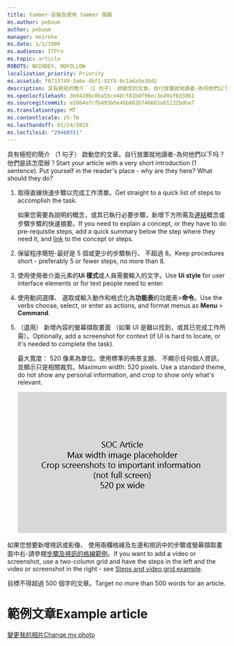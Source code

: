 ```yaml
---
title: Yammer-安裝及使用 Yammer 服務
ms.author: pebaum
author: pebaum
manager: mnirkhe
ms.date: 1/1/1900
ms.audience: ITPro
ms.topic: article
ROBOTS: NOINDEX, NOFOLLOW
localization_priority: Priority
ms.assetid: f0733749-3a6e-4bf1-92f8-9c1ada5e36d2
description: 具有極短的簡介 （1 句子） 啟動您的文章。自行放置就地讀者-為何他們以下吗？他們是該怎麼辦？
ms.openlocfilehash: 3b9420bc0ba55ce40cf81b0f96ec3e49af0d3d61
ms.sourcegitcommit: e2864efcfb493b6e46b662b746661a61232bdba7
ms.translationtype: MT
ms.contentlocale: zh-TW
ms.lasthandoff: 01/24/2019
ms.locfileid: "29460551"
---
```

<span data-ttu-id="8936f-p102">具有極短的簡介 （1 句子） 啟動您的文章。自行放置就地讀者-為何他們以下吗？他們是該怎麼辦？</span><span class="sxs-lookup"><span data-stu-id="8936f-p102">Start your article with a very short introduction (1 sentence). Put yourself in the reader's place - why are they here? What should they do?</span></span> 
  
1. <span data-ttu-id="8936f-108">取得直線快速步驟以完成工作清單。</span><span class="sxs-lookup"><span data-stu-id="8936f-108">Get straight to a quick list of steps to accomplish the task.</span></span>
    
    <span data-ttu-id="8936f-109">如果您需要為說明的概念，或其已執行必要步驟，新增下方所需及[連結](https://support.office.com/article/f37e7984-cf03-4fde-92d3-82970d7e241b.aspx)概念或步驟步驟的快速摘要。</span><span class="sxs-lookup"><span data-stu-id="8936f-109">If you need to explain a concept, or they have to do pre-requisite steps, add a quick summary below the step where they need it, and [link](https://support.office.com/article/f37e7984-cf03-4fde-92d3-82970d7e241b.aspx) to the concept or steps.</span></span> 
    
2. <span data-ttu-id="8936f-110">保留程序簡短-最好是 5 個或更少的步驟執行、 不超過 8。</span><span class="sxs-lookup"><span data-stu-id="8936f-110">Keep procedures short - preferably 5 or fewer steps, no more than 8.</span></span>
    
3. <span data-ttu-id="8936f-111">使用使用者介面元素的**Ui 樣式**或人員需要輸入的文字。</span><span class="sxs-lookup"><span data-stu-id="8936f-111">Use **Ui style** for user interface elements or for text people need to enter.</span></span> 
    
4. <span data-ttu-id="8936f-112">使用動詞選擇、 選取或輸入動作和格式化為**功能表**的功能表\>**命令**。</span><span class="sxs-lookup"><span data-stu-id="8936f-112">Use the verbs choose, select, or enter as actions, and format menus as **Menu** \> **Command**.</span></span>
    
5. <span data-ttu-id="8936f-113">（選用） 新增內容的螢幕擷取畫面 （如果 UI 是難以找到，或其已完成工作所需）。</span><span class="sxs-lookup"><span data-stu-id="8936f-113">Optionally, add a screenshot for context (if UI is hard to locate, or it's needed to complete the task).</span></span>
    
    <span data-ttu-id="8936f-p103">最大寬度： 520 像素為單位。使用標準的佈景主題、 不顯示任何個人資訊，並顯示只是相關裁剪。</span><span class="sxs-lookup"><span data-stu-id="8936f-p103">Maximum width: 520 pixels. Use a standard theme, do not show any personal information, and crop to show only what's relevant.</span></span> 
    
    ![版面配置區-SOC 文章藝術師的最大寬度為 520 像素](media/7d43d3be-8658-4a5b-aa15-ed62a47a2b24.png)
  
<span data-ttu-id="8936f-117">如果您想要新增視訊或影像、 使用兩欄格線及左邊和視訊中的步驟或螢幕擷取畫面中右-請參閱[步驟及視訊的格線範例](https://support.office.com/article/14ce8e82-efa0-47f5-bb84-94f078db3dae.aspx)。</span><span class="sxs-lookup"><span data-stu-id="8936f-117">If you want to add a video or screenshot, use a two-column grid and have the steps in the left and the video or screenshot in the right - see [Steps and video grid example](https://support.office.com/article/14ce8e82-efa0-47f5-bb84-94f078db3dae.aspx).</span></span> 
  
<span data-ttu-id="8936f-118">目標不得超過 500 個字的文章。</span><span class="sxs-lookup"><span data-stu-id="8936f-118">Target no more than 500 words for an article.</span></span>
  
# <a name="example-article"></a><span data-ttu-id="8936f-119">範例文章</span><span class="sxs-lookup"><span data-stu-id="8936f-119">Example article</span></span>

[<span data-ttu-id="8936f-120">變更我的相片</span><span class="sxs-lookup"><span data-stu-id="8936f-120">Change my photo</span></span>](https://support.office.com/article/555376e0-1fca-49ba-8434-307a0525c767.aspx)
  

